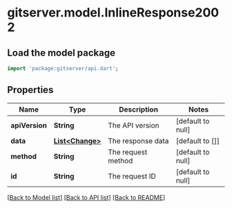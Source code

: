 # gitserver.model.InlineResponse2002

## Load the model package
```dart
import 'package:gitserver/api.dart';
```

## Properties
Name | Type | Description | Notes
------------ | ------------- | ------------- | -------------
**apiVersion** | **String** | The API version | [default to null]
**data** | [**List&lt;Change&gt;**](Change.md) | The response data | [default to []]
**method** | **String** | The request method | [default to null]
**id** | **String** | The request ID | [default to null]

[[Back to Model list]](../README.md#documentation-for-models) [[Back to API list]](../README.md#documentation-for-api-endpoints) [[Back to README]](../README.md)



